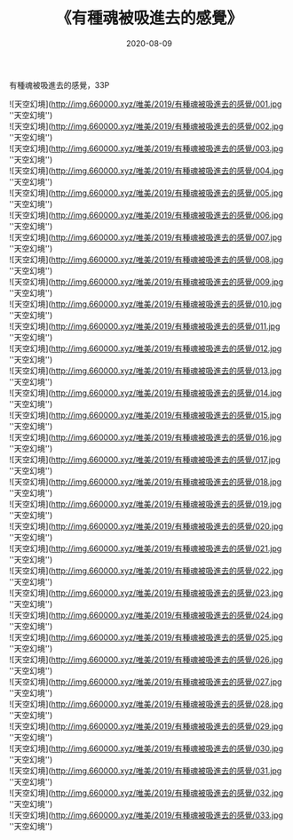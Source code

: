 ﻿---
layout: post
title:  《有種魂被吸進去的感覺》
date:   2020-08-09
img: http://img.660000.xyz/唯美/2019/有種魂被吸進去的感覺/000.jpg
categories: [美女, 清纯, 唯美]
---

有種魂被吸進去的感覺，33P



![天空幻境](http://img.660000.xyz/唯美/2019/有種魂被吸進去的感覺/001.jpg ''天空幻境'') <br>
![天空幻境](http://img.660000.xyz/唯美/2019/有種魂被吸進去的感覺/002.jpg ''天空幻境'') <br>
![天空幻境](http://img.660000.xyz/唯美/2019/有種魂被吸進去的感覺/003.jpg ''天空幻境'') <br>
![天空幻境](http://img.660000.xyz/唯美/2019/有種魂被吸進去的感覺/004.jpg ''天空幻境'') <br>
![天空幻境](http://img.660000.xyz/唯美/2019/有種魂被吸進去的感覺/005.jpg ''天空幻境'') <br>
![天空幻境](http://img.660000.xyz/唯美/2019/有種魂被吸進去的感覺/006.jpg ''天空幻境'') <br>
![天空幻境](http://img.660000.xyz/唯美/2019/有種魂被吸進去的感覺/007.jpg ''天空幻境'') <br>
![天空幻境](http://img.660000.xyz/唯美/2019/有種魂被吸進去的感覺/008.jpg ''天空幻境'') <br>
![天空幻境](http://img.660000.xyz/唯美/2019/有種魂被吸進去的感覺/009.jpg ''天空幻境'') <br>
![天空幻境](http://img.660000.xyz/唯美/2019/有種魂被吸進去的感覺/010.jpg ''天空幻境'') <br>
![天空幻境](http://img.660000.xyz/唯美/2019/有種魂被吸進去的感覺/011.jpg ''天空幻境'') <br>
![天空幻境](http://img.660000.xyz/唯美/2019/有種魂被吸進去的感覺/012.jpg ''天空幻境'') <br>
![天空幻境](http://img.660000.xyz/唯美/2019/有種魂被吸進去的感覺/013.jpg ''天空幻境'') <br>
![天空幻境](http://img.660000.xyz/唯美/2019/有種魂被吸進去的感覺/014.jpg ''天空幻境'') <br>
![天空幻境](http://img.660000.xyz/唯美/2019/有種魂被吸進去的感覺/015.jpg ''天空幻境'') <br>
![天空幻境](http://img.660000.xyz/唯美/2019/有種魂被吸進去的感覺/016.jpg ''天空幻境'') <br>
![天空幻境](http://img.660000.xyz/唯美/2019/有種魂被吸進去的感覺/017.jpg ''天空幻境'') <br>
![天空幻境](http://img.660000.xyz/唯美/2019/有種魂被吸進去的感覺/018.jpg ''天空幻境'') <br>
![天空幻境](http://img.660000.xyz/唯美/2019/有種魂被吸進去的感覺/019.jpg ''天空幻境'') <br>
![天空幻境](http://img.660000.xyz/唯美/2019/有種魂被吸進去的感覺/020.jpg ''天空幻境'') <br>
![天空幻境](http://img.660000.xyz/唯美/2019/有種魂被吸進去的感覺/021.jpg ''天空幻境'') <br>
![天空幻境](http://img.660000.xyz/唯美/2019/有種魂被吸進去的感覺/022.jpg ''天空幻境'') <br>
![天空幻境](http://img.660000.xyz/唯美/2019/有種魂被吸進去的感覺/023.jpg ''天空幻境'') <br>
![天空幻境](http://img.660000.xyz/唯美/2019/有種魂被吸進去的感覺/024.jpg ''天空幻境'') <br>
![天空幻境](http://img.660000.xyz/唯美/2019/有種魂被吸進去的感覺/025.jpg ''天空幻境'') <br>
![天空幻境](http://img.660000.xyz/唯美/2019/有種魂被吸進去的感覺/026.jpg ''天空幻境'') <br>
![天空幻境](http://img.660000.xyz/唯美/2019/有種魂被吸進去的感覺/027.jpg ''天空幻境'') <br>
![天空幻境](http://img.660000.xyz/唯美/2019/有種魂被吸進去的感覺/028.jpg ''天空幻境'') <br>
![天空幻境](http://img.660000.xyz/唯美/2019/有種魂被吸進去的感覺/029.jpg ''天空幻境'') <br>
![天空幻境](http://img.660000.xyz/唯美/2019/有種魂被吸進去的感覺/030.jpg ''天空幻境'') <br>
![天空幻境](http://img.660000.xyz/唯美/2019/有種魂被吸進去的感覺/031.jpg ''天空幻境'') <br>
![天空幻境](http://img.660000.xyz/唯美/2019/有種魂被吸進去的感覺/032.jpg ''天空幻境'') <br>
![天空幻境](http://img.660000.xyz/唯美/2019/有種魂被吸進去的感覺/033.jpg ''天空幻境'') <br>